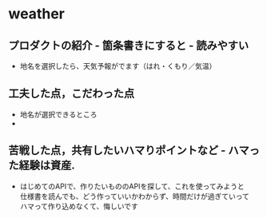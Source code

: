  # weather
## プロダクトの紹介 - 箇条書きにすると - 読みやすい
- 地名を選択したら、天気予報がでます（はれ・くもり／気温）
## 工夫した点，こだわった点
- 地名が選択できるところ  
- 
## 苦戦した点，共有したいハマりポイントなど - ハマった経験は資産.
- はじめてのAPIで、作りたいもののAPIを探して、これを使ってみようと  
  仕様書を読んでも、どう作っていいかわからず、時間だけが過ぎていって  
  ハマって作り込めなくて、悔しいです